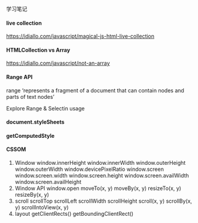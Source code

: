 学习笔记

#### live collection
https://idiallo.com/javascript/magical-js-html-live-collection


#### HTMLCollection vs Array
https://idiallo.com/javascript/not-an-array


#### Range API
range ‘represents a fragment of a document that can contain nodes and parts of text nodes’

Explore Range & Selectin usage


#### document.styleSheets

#### getComputedStyle


#### CSSOM
1. Window
    window.innerHeight
    window.innerWidth
    window.outerHeight
    window.outerWidth
    window.devicePixelRatio
    window.screen
        window.screen.width
        window.screen.height
        window.screen.availWidth
        window.screen.availHeight
2. Window API
    window.open
    moveTo(x, y)
    moveBy(x, y)
    resizeTo(x, y)
    resizeBy(x, y)
3. scroll
    scrollTop
    scrollLeft
    scrollWidth
    scrollHeight
    scroll(x, y)
    scrollBy(x, y)
    scrollIntoView(x, y)
4. layout
    getClientRects()
    getBoundingClientRect()
    